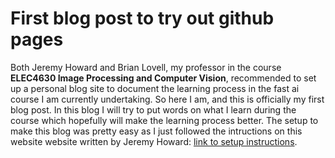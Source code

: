 # First blog post to try out github pages

Both Jeremy Howard and Brian Lovell, my professor in the course $\textbf{ELEC4630 Image Processing and Computer Vision}$, recommended to set up a personal blog site to document the learning process in the fast ai course I am currently undertaking. So here I am, and this is officially my first blog post. In this blog I will try to put words on what I learn during the course which hopefully will make the learning process better. The setup to make this blog was pretty easy as I just followed the intructions on this website website written by Jeremy Howard: [link to setup instructions](https://www.fast.ai/posts/2020-01-16-fast_template.html).
